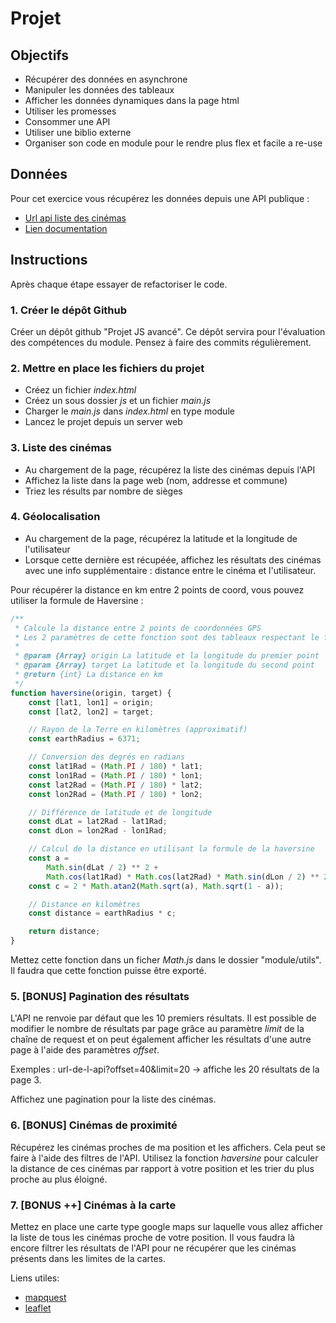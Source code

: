 # Projet

## Objectifs 

* Récupérer des données en asynchrone
* Manipuler les données des tableaux
* Afficher les données dynamiques dans la page html
* Utiliser les promesses
* Consommer une API
* Utiliser une biblio externe
* Organiser son code en module pour le rendre plus flex et facile a re-use 

## Données 

Pour cet exercice vous récupérez les données depuis une API publique : 
* [Url api liste des cinémas](https://data.culture.gouv.fr/api/explore/v2.1/catalog/datasets/etablissements-cinematographiques/records)
* [Lien documentation](https://data.culture.gouv.fr/explore/dataset/etablissements-cinematographiques/api/)

## Instructions 

Après chaque étape essayer de refactoriser le code.

### 1. Créer le dépôt Github

Créer un dépôt github "Projet JS avancé". Ce dépôt servira pour l'évaluation des compétences du module. Pensez à faire des commits régulièrement.

### 2. Mettre en place les fichiers du projet

* Créez un fichier *index.html*
* Créez un sous dossier *js* et un fichier *main.js*
* Charger le *main.js* dans *index.html* en type module
* Lancez le projet depuis un server web

### 3. Liste des cinémas

* Au chargement de la page, récupérez la liste des cinémas depuis l'API
* Affichez la liste dans la page web (nom, addresse et commune)
* Triez les résults par nombre de sièges 

### 4. Géolocalisation 

* Au chargement de la page, récupérez la latitude et la longitude de l'utilisateur
* Lorsque cette dernière est récupéée, affichez les résultats des cinémas avec une info supplémentaire : distance entre le cinéma et l'utilisateur.

Pour récupérer la distance en km entre 2 points de coord, vous pouvez utiliser la formule de Haversine :

```javascript
/**
 * Calcule la distance entre 2 points de coordonnées GPS
 * Les 2 paramètres de cette fonction sont des tableaux respectant le format [latitude, longitude]
 *
 * @param {Array} origin La latitude et la longitude du premier point
 * @param {Array} target La latitude et la longitude du second point
 * @return {int} La distance en km
 */
function haversine(origin, target) {
	const [lat1, lon1] = origin;
	const [lat2, lon2] = target;

    // Rayon de la Terre en kilomètres (approximatif)
    const earthRadius = 6371;

    // Conversion des degrés en radians
    const lat1Rad = (Math.PI / 180) * lat1;
    const lon1Rad = (Math.PI / 180) * lon1;
    const lat2Rad = (Math.PI / 180) * lat2;
    const lon2Rad = (Math.PI / 180) * lon2;

    // Différence de latitude et de longitude
    const dLat = lat2Rad - lat1Rad;
    const dLon = lon2Rad - lon1Rad;

    // Calcul de la distance en utilisant la formule de la haversine
    const a =
        Math.sin(dLat / 2) ** 2 +
        Math.cos(lat1Rad) * Math.cos(lat2Rad) * Math.sin(dLon / 2) ** 2;
    const c = 2 * Math.atan2(Math.sqrt(a), Math.sqrt(1 - a));

    // Distance en kilomètres
    const distance = earthRadius * c;

    return distance;
}
```

Mettez cette fonction dans un ficher *Math.js* dans le dossier "module/utils". Il faudra que cette fonction puisse être exporté.

### 5. [BONUS] Pagination des résultats 

L'API ne renvoie par défaut que les 10 premiers résultats. Il est possible de modifier le nombre de résultats par page grâce au paramètre *limit* de la chaîne de request et on peut également afficher les résultats d'une autre page à l'aide des paramètres *offset*.

Exemples : url-de-l-api?offset=40&limit=20 -> affiche les 20 résultats de la page 3.

Affichez une pagination pour la liste des cinémas.

### 6. [BONUS] Cinémas de proximité

Récupérez les cinémas proches de ma position et les affichers. Cela peut se faire à l'aide des filtres de l'API.
Utilisez la fonction *haversine* pour calculer la distance de ces cinémas par rapport à votre position et les trier du plus proche au plus éloigné.

### 7. [BONUS ++] Cinémas à la carte 

Mettez en place une carte type google maps sur laquelle vous allez afficher la liste de tous les cinémas proche de votre position. Il vous faudra là encore filtrer les résultats de l'API pour ne récupérer que les cinémas présents dans les limites de la cartes.

Liens utiles:

* [mapquest](https://developer.mapquest.com)
* [leaflet](https://leafletjs.com)
